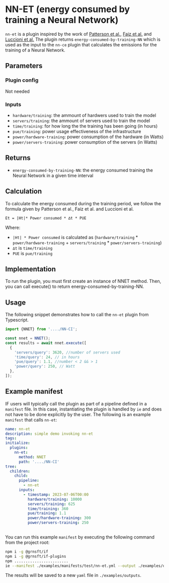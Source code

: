 # NN-ET (energy consumed by training a Neural Network)

`nn-et` is a plugin inspired by the work of [Patterson et al.](https://arxiv.org/abs/2104.10350), 
[Faiz et al.](https://arxiv.org/abs/2309.14393) and [Luccioni et al.](https://jmlr.org/papers/v24/23-0069.html) 
The plugin returns `energy-consumed-by-training-NN` which is used as the input to the `nn-ce` plugin that calculates the emissions 
for the training of a Neural Network.


## Parameters
### Plugin config

Not needed

### Inputs
- `hardware/training`: the ammount of hardwers used to train the model
-  `servers/training`: the ammount of servers used to train the model
- `time/training`: for how long the the training has been going (in hours)
- `pue/training`: power usage
effectiveness of the infrastructure
- `power/hardware-training`: power consumption of the hardware (in Watts)
- `power/servers-training`: power consumption of the servers (in Watts)
## Returns
- `energy-consumed-by-training-NN`: the energy consumed training the Neural Network in a given time interval
## Calculation
To calculate the energy consumed during the training period, we follow the formula given by Patterson et al., Faiz et al. and Luccioni et al.
```
Et = |Ht|* Power consumed * ∆t * PUE 
```
Where:

-  `|Ht| * Power consumed` is calculated as (`hardware/training` * `power/hardware-training` + `servers/training` * `power/servers-training`)
- `∆t` is `time/training`
- `PUE` is `pue/training`

## Implementation
To run the plugin, you must first create an instance of NNET method. Then, you can call execute() to return energy-consumed-by-training-NN.
## Usage

The following snippet demonstrates how to call the `nn-et` plugin from Typescript.

```typescript
import {NNET} from '..../NN-CI';

const nnet = NNET();
const results = await nnet.execute([
  {
    'servers/query': 3620, //number of servers used
    'time/query': 24, // in hours
    'pue/query': 1.1, //number < 2 && > 1
    'power/query': 250, // Watt
  },
]);
```

## Example manifest
IF users will typically call the plugin as part of a pipeline defined in a `manifest` file. In this case, instantiating the plugin is handled by `ie` and does not have to be done explicitly by the user. The following is an example `manifest` that calls `nn-et`:

```yaml
name: nn-et
description: simple demo invoking nn-et
tags:
initialize:
  plugins:
    nn-et:
      method: NNET
      path: '..../NN-CI'
tree:
  children:
    child:
      pipeline:
        - nn-et 
      inputs:
        - timestamp: 2023-07-06T00:00
          hardware/training: 10000
          servers/training: 625
          time/training: 360
          pue/training: 1.1
          power/hardware-training: 300
          power/servers-training: 250
          
```

You can run this example `manifest` by executing the following command from the project root:

```sh
npm i -g @grnsft/if
npm i -g @grnsft/if-plugins
npm ........................
ie --manifest ./examples/manifests/test/nn-et.yml --output ./examples/outputs/nn-et.yml
```

The results will be saved to a new `yaml` file in `./examples/outputs`.
